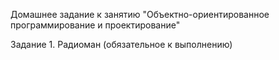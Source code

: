 Домашнее задание к занятию "Объектно-ориентированное программирование и проектирование"

Задание 1. Радиоман (обязательное к выполнению)
